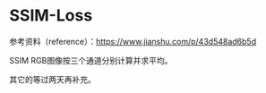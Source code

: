 # SSIM-Loss

参考资料（reference）：https://www.jianshu.com/p/43d548ad6b5d



SSIM RGB图像按三个通道分别计算并求平均。



其它的等过两天再补充。